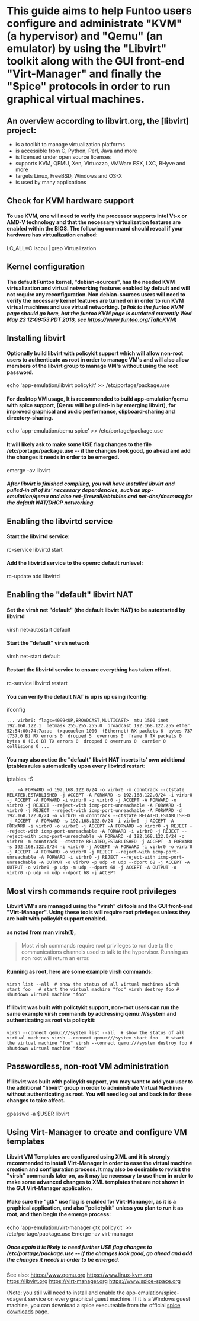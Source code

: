 # This guide aims to help Funtoo users configure and administrate "KVM" (a hypervisor) and "Qemu" (an emulator) by using the "Libvirt" toolkit along with the GUI front-end "Virt-Manager" and finally the "Spice" protocols in order to run graphical virtual machines.

## An overview according to libvirt.org, the [libvirt] project:

* is a toolkit to manage virtualization platforms
* is accessible from C, Python, Perl, Java and more
* is licensed under open source licenses
* supports KVM, QEMU, Xen, Virtuozzo, VMWare ESX, LXC, BHyve and more
* targets Linux, FreeBSD, Windows and OS-X
* is used by many applications

## Check for KVM hardware support
#### To use KVM, one will need to verify the processor supports Intel Vt-x or AMD-V technology and that the necessary virtualization features are enabled within the BIOS. The following command should reveal if your hardware has virtualization enabed:

LC_ALL=C lscpu | grep Virtualization

## Kernel configuration
#### The default Funtoo kernel, "debian-sources", has the needed KVM virtualization and virtual networking features enabled by default and will not require any reconfiguration. Non debian-sources users will need to verify the necessary kernel features are turned on in order to run KVM virtual machines and use virtual networking. (*a link to the funtoo KVM page should go here, but the funtoo KVM page is outdated currently Wed May 23 12:09:53 PDT 2018, see https://www.funtoo.org/Talk:KVM*)

## Installing libvirt
#### Optionally build libvirt with policykit support which will allow non-root users to authenticate as root in order to manage VM's and will also allow members of the libvirt group to manage VM's without using the root password.
echo 'app-emulation/libvirt policykit' >> /etc/portage/package.use

#### For desktop VM usage, It is recommended to build app-emulation/qemu with spice support, (Qemu will be pulled-in by emerging libvirt), for improved graphical and audio performance, clipboard-sharing and directory-sharing.
echo 'app-emulation/qemu spice' >> /etc/portage/package.use

#### It will likely ask to make some USE flag changes to the file /etc/portage/package.use -- if the changes look good, go ahead and add the changes it needs in order to be emerged.
emerge -av libvirt
##### After libvirt is finished compiling, you will have installed libvirt and pulled-in all of its' necessary dependencies, such as app-emulation/qemu and also net-firewall/ebtables and net-dns/dnsmasq for the default NAT/DHCP networking.

## Enabling the libvirtd service

#### Start the libvirtd service:
rc-service libvirtd start
	
#### Add the libvirtd service to the openrc default runlevel:
rc-update add libvirtd

## Enabling the "default" libvirt NAT

#### Set the virsh net "default" (the default libvirt NAT) to be autostarted by libvirtd	
virsh net-autostart default
#### Start the "default" virsh network
virsh net-start default
#### Restart the libvirtd service to ensure everything has taken effect.
rc-service libvirtd restart

#### You can verify the default NAT is up is up using ifconfig:
ifconfig

`...
virbr0: flags=4099<UP,BROADCAST,MULTICAST>  mtu 1500
        inet 192.168.122.1  netmask 255.255.255.0  broadcast 192.168.122.255
        ether 52:54:00:74:7a:ac  txqueuelen 1000  (Ethernet)
        RX packets 6  bytes 737 (737.0 B)
        RX errors 0  dropped 5  overruns 0  frame 0
        TX packets 0  bytes 0 (0.0 B)
        TX errors 0  dropped 0 overruns 0  carrier 0  collisions 0
...`

#### You may also notice the "default" libvirt NAT inserts its' own additional iptables rules automatically upon every libvirtd restart:
iptables -S

`...
-A FORWARD -d 192.168.122.0/24 -o virbr0 -m conntrack --ctstate RELATED,ESTABLISHED -j ACCEPT
-A FORWARD -s 192.168.122.0/24 -i virbr0 -j ACCEPT
-A FORWARD -i virbr0 -o virbr0 -j ACCEPT
-A FORWARD -o virbr0 -j REJECT --reject-with icmp-port-unreachable
-A FORWARD -i virbr0 -j REJECT --reject-with icmp-port-unreachable
-A FORWARD -d 192.168.122.0/24 -o virbr0 -m conntrack --ctstate RELATED,ESTABLISHED -j ACCEPT
-A FORWARD -s 192.168.122.0/24 -i virbr0 -j ACCEPT
-A FORWARD -i virbr0 -o virbr0 -j ACCEPT
-A FORWARD -o virbr0 -j REJECT --reject-with icmp-port-unreachable
-A FORWARD -i virbr0 -j REJECT --reject-with icmp-port-unreachable
-A FORWARD -d 192.168.122.0/24 -o virbr0 -m conntrack --ctstate RELATED,ESTABLISHED -j ACCEPT
-A FORWARD -s 192.168.122.0/24 -i virbr0 -j ACCEPT
-A FORWARD -i virbr0 -o virbr0 -j ACCEPT
-A FORWARD -o virbr0 -j REJECT --reject-with icmp-port-unreachable
-A FORWARD -i virbr0 -j REJECT --reject-with icmp-port-unreachable
-A OUTPUT -o virbr0 -p udp -m udp --dport 68 -j ACCEPT
-A OUTPUT -o virbr0 -p udp -m udp --dport 68 -j ACCEPT
-A OUTPUT -o virbr0 -p udp -m udp --dport 68 -j ACCEPT`

## Most virsh commands require root privileges

#### Libvirt VM's are managed using the "virsh" cli tools and the GUI front-end "Virt-Manager". Using these tools will require root privileges unless they are built with policykit support enabled.

#### as noted from man virsh(1),
> Most virsh commands require root privileges to run due to the communications channels used to talk to the hypervisor.  Running as non root will return an error.

#### Running as root, here are some example virsh commands:
`virsh list --all  # show the status of all virtual machines
virsh start foo   # start the virtual machine "foo"
virsh destroy foo # shutdown virtual machine "foo"`

#### If libvirt was built with polictykit support, non-root users can run the same example virsh commands by addressing qemu:///system and authenticating as root via policykit:
`virsh --connect qemu:///system list --all  # show the status of all virtual machines
virsh --connect qemu:///system start foo   # start the virtual machine "foo"
virsh --connect qemu:///system destroy foo # shutdown virtual machine "foo"`

## Passwordless, non-root VM administration

#### If libvirt was built with policykit support, you may want to add your user to the additional "libvirt" group in order to administrate Virtual Machines without authenticating as root. You will need log out and back in for these changes to take affect.
gpasswd -a $USER libvirt

## Using Virt-Manager to create and configure VM templates

#### Libvirt VM Templates are configured using XML and it is strongly recommended to install Virt-Manager in order to ease the virtual machine creation and configuration process. It may also be desirable to revisit the "virsh" commands later on, as it may be necessary to use them in order to make some advanced changes to XML templates that are not shown in the GUI Virt-Manager application.

#### Make sure the "gtk" use flag is enabled for Virt-Mananger, as it is a graphical application, and also "polictykit" unless you plan to run it as root, and then begin the emerge process:
echo 'app-emulation/virt-manager gtk policykit' >> /etc/portage/package.use
Emerge -av virt-manager
##### Once again it is likely to need further USE flag changes to /etc/portage/package.use -- if the changes look good, go ahead and add the changes it needs in order to be emerged.




See also:
https://www.qemu.org
https://www.linux-kvm.org
https://libvirt.org
https://virt-manager.org
https://www.spice-space.org


(Note: you still will need to install and enable the app-emulation/spice-vdagent service on every graphical guest machine. If it is a Windows guest machine, you can download a spice executeable from the official [spice downloads](https://www.spice-space.org) page.
